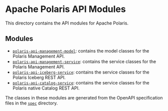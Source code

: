 <!--

 Licensed to the Apache Software Foundation (ASF) under one
 or more contributor license agreements.  See the NOTICE file
 distributed with this work for additional information
 regarding copyright ownership.  The ASF licenses this file
 to you under the Apache License, Version 2.0 (the
 "License"); you may not use this file except in compliance
 with the License.  You may obtain a copy of the License at

   http://www.apache.org/licenses/LICENSE-2.0

 Unless required by applicable law or agreed to in writing,
 software distributed under the License is distributed on an
 "AS IS" BASIS, WITHOUT WARRANTIES OR CONDITIONS OF ANY
 KIND, either express or implied.  See the License for the
 specific language governing permissions and limitations
 under the License.

-->

# Apache Polaris API Modules

This directory contains the API modules for Apache Polaris.

## Modules

- [`polaris-api-management-model`](management-model): contains the model classes for the Polaris
  Management API.
- [`polaris-api-management-service`](management-service): contains the service classes for the 
  Polaris Management API.
- [`polaris-api-iceberg-service`](iceberg-service): contains the service classes for the Polaris
  Iceberg REST API.
- [`polaris-api-catalog-service`](polaris-catalog-service): contains the service classes for the Polaris
  native Catalog REST API.

The classes in these modules are generated from the OpenAPI specification files in the
[`spec`](../spec) directory.